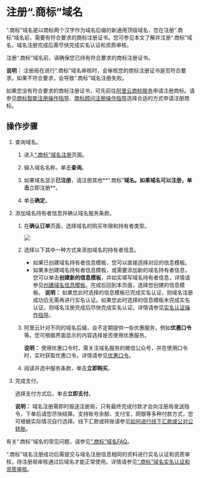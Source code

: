 # 注册“.商标”域名

“.商标”域名是以商标两个汉字作为域名后缀的新通用顶级域名，您在注册“.商标”域名前，需要有符合要求的商标注册证书。您可参见本文了解并注册“.商标”域名，域名注册完成后需尽快完成实名认证和资质审核。

注册“.商标”域名前，请确保您已持有符合要求的商标注册证书。

**说明：** 注册局在进行“.商标”域名审核时，会审核您的商标注册证书是否符合要求。如果不符合要求，会导致“.商标”域名注册失败。

如果您没有符合要求的商标注册证书，可先前往[阿里云商标服务](https://tm.aliyun.com/?spm=5176.12195464.0.0.65481fc5Ru0gfl#/)申请注册商标。请参见[商标智能注册操作指导](商标智能注册操作指导t1986633.xdita#topic-1986633)、[商标顾问注册操作指导](商标顾问注册操作指导t1986632.xdita#topic-1986632)选择合适的方式申请注册商标。

## 操作步骤

1.  查询域名。

    1.  进入[“.商标”域名注册](https://wanwang.aliyun.com/trademark/domain/searchresult#/)页面。

    2.  输入域名名称，单击**查询**。

    3.  如果域名显示**已注册**，请注册其他**“.商标”**域名。如果域名可以注册，单击**立即注册**。

    4.  单击**确定**。

2.  添加域名持有者信息并确认域名服务条款。

    1.  在**确认订单**页面，选择域名的购买年限和持有者类型。

        ![](https://static-aliyun-doc.oss-accelerate.aliyuncs.com/assets/img/zh-CN/9998812951/p36184.png)

    2.  选择以下其中一种方式来添加域名的持有者信息。

        -   如果已创建域名持有者信息模板，您可以直接选择对应的信息模板。
        -   如果未创建域名持有者信息模板，或需要添加新的域名持有者信息，您可以单击**创建新的信息模板**，并如实填写域名持有者信息，详情请参见[创建域名信息模板](/cn.zh-CN/域名管理/创建域名信息模板.md)。完成后回到本页面，选择您创建的信息模板。
        **说明：** 如果您此时选择的信息模板已完成实名认证，则域名注册成功后无需再进行实名认证。如果您此时选择的信息模板未完成实名认证，则域名注册完成后尽快完成实名认证。详情请参见[实名认证操作指导](/cn.zh-CN/域名实名认证/域名实名认证概述.md)。

    3.  阿里云针对不同的域名后缀，会不定期提供一些优惠服务，例如**优惠口令**等。您可根据界面显示的内容选择是否使用优惠服务。

        **说明：** 使用优惠口令时，需关注域名服务的微信公众号，并在使用口令时，实时获取优惠口令。详情请参见[优惠口令](https://help.aliyun.com/knowledge_detail/44007.html)。

    4.  阅读并选中服务条款，单击**立即购买**。

3.  完成支付。

    选择支付方式后，单击**立即支付**。

    **说明：** 域名注册需即时报送注册局，只有最终完成付款才会向注册局发送指令，下单后请您尽快结算。支持账号余额、支付宝、网银等多种付款方式，您可根据实际情况自行选择。线下汇款或转账请参见[如何进行线下汇款或公对公转账](https://help.aliyun.com/document_detail/37108.html)。


有关“.商标”域名的常见问题，请参见[“.商标”域名FAQ](/cn.zh-CN/常见问题/概念类问题/“.商标”域名FAQ.md)。

“.商标”域名注册成功后需提交与域名注册信息相同的资料进行实名认证和资质审核，待注册局审核通过后域名才能正常使用。详情请参见[“.商标”域名实名认证和资质审核](/cn.zh-CN/域名实名认证/实名认证操作步骤/“.商标”域名实名认证和资质审核.md)。

